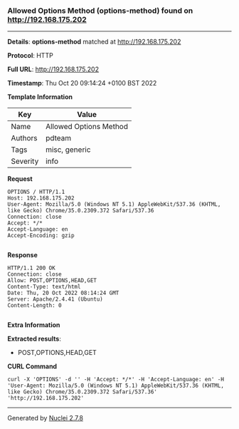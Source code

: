 ### Allowed Options Method (options-method) found on http://192.168.175.202
---
**Details**: **options-method**  matched at http://192.168.175.202

**Protocol**: HTTP

**Full URL**: http://192.168.175.202

**Timestamp**: Thu Oct 20 09:14:24 +0100 BST 2022

**Template Information**

| Key | Value |
|---|---|
| Name | Allowed Options Method |
| Authors | pdteam |
| Tags | misc, generic |
| Severity | info |

**Request**
```http
OPTIONS / HTTP/1.1
Host: 192.168.175.202
User-Agent: Mozilla/5.0 (Windows NT 5.1) AppleWebKit/537.36 (KHTML, like Gecko) Chrome/35.0.2309.372 Safari/537.36
Connection: close
Accept: */*
Accept-Language: en
Accept-Encoding: gzip


```

**Response**
```http
HTTP/1.1 200 OK
Connection: close
Allow: POST,OPTIONS,HEAD,GET
Content-Type: text/html
Date: Thu, 20 Oct 2022 08:14:24 GMT
Server: Apache/2.4.41 (Ubuntu)
Content-Length: 0


```

**Extra Information**

**Extracted results**:

- POST,OPTIONS,HEAD,GET



**CURL Command**
```
curl -X 'OPTIONS' -d '' -H 'Accept: */*' -H 'Accept-Language: en' -H 'User-Agent: Mozilla/5.0 (Windows NT 5.1) AppleWebKit/537.36 (KHTML, like Gecko) Chrome/35.0.2309.372 Safari/537.36' 'http://192.168.175.202'
```
---
Generated by [Nuclei 2.7.8](https://github.com/projectdiscovery/nuclei)